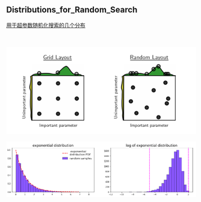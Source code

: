 ## Distributions_for_Random_Search

[用于超参数随机化搜索的几个分布](https://www.cnblogs.com/massquantity/p/10289285.html)

<br>
<br>

<div align="center">
 <img src="https://raw.githubusercontent.com/massquantity/Distributions_for_Random_Search/master/pic/grid%26random_search.png">
</div>

<br>

<div align="center">
 <img src="https://raw.githubusercontent.com/massquantity/Distributions_for_Random_Search/master/pic/5.png">
</div>

 <br><br>
